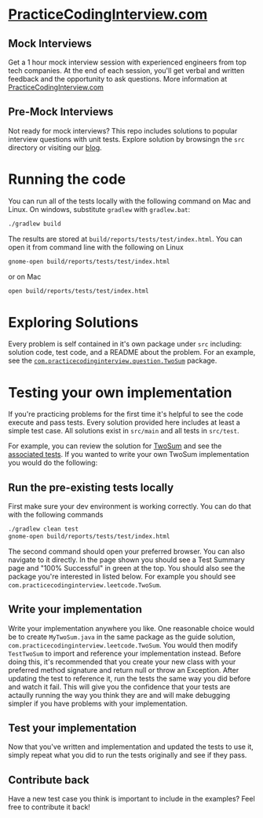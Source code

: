 # [PracticeCodingInterview.com](https://www.practicecodinginterview.com?SQF_SOURCE=github)

## Mock Interviews

Get a 1 hour mock interview session with experienced engineers from top tech companies. At the end of each session, you'll get verbal and written feedback and the opportunity to ask questions. More information at [PracticeCodingInterview.com](https://www.practicecodinginterview.com?SQF_SOURCE=github)

## Pre-Mock Interviews

Not ready for mock interviews? This repo includes solutions to popular interview questions with unit tests. Explore solution by browsingn the `src` directory or visiting our [blog](https://www.practicecodinginterview.com/blog?SQF_SOURCE=github).

# Running the code

You can run all of the tests locally with the following command on Mac and Linux. On windows, substitute `gradlew` with `gradlew.bat`:

```bash
./gradlew build
```

The results are stored at `build/reports/tests/test/index.html`. You can open it from command line with the following on Linux

```bash
gnome-open build/reports/tests/test/index.html
```

or on Mac

```bash
open build/reports/tests/test/index.html
```

# Exploring Solutions

Every problem is self contained in it's own package under `src` including: solution code, test code, and a README about the problem. For an example, see the [`com.practicecodinginterview.question.TwoSum`](https://github.com/practicecodinginterview/PracticeCodingInterview.com/tree/master/src/main/java/com/practicecodinginterview/question/TwoSum) package.

# Testing your own implementation

If you're practicing problems for the first time it's helpful to see the code execute and pass tests. Every solution provided here includes at least a simple test case. All solutions exist in `src/main` and all tests in `src/test`.

For example, you can review the solution for [TwoSum](https://github.com/practicecodinginterview/PracticeCodingInterview.com/blob/master/src/main/java/com/practicecodinginterview/question/TwoSum/TwoSum.java) and see the [associated tests](https://github.com/practicecodinginterview/PracticeCodingInterview.com/blob/master/src/main/java/com/practicecodinginterview/question/TwoSum/TestTwoSum.java). If you wanted to write your own TwoSum implementation you would do the following:

## Run the pre-existing tests locally

First make sure your dev environment is working correctly. You can do that with the following commands

```bash
./gradlew clean test
gnome-open build/reports/tests/test/index.html
```

The second command should open your preferred browser. You can also navigate to it directly. In the page shown you should see a Test Summary page and "100% Successful" in green at the top. You should also see the package you're interested in listed below. For example you should see `com.practicecodinginterview.leetcode.TwoSum`.

## Write your implementation

Write your implementation anywhere you like. One reasonable choice would be to create `MyTwoSum.java` in the same package as the guide solution, `com.practicecodinginterview.leetcode.TwoSum`. You would then modify `TestTwoSum` to import and reference your implementation instead. Before doing this, it's recommended that you create your new class with your preferred method signature and return null or throw an Exception. After updating the test to reference it, run the tests the same way you did before and watch it fail. This will give you the confidence that your tests are actaully running the way you think they are and will make debugging simpler if you have problems with your implementation.

## Test your implementation

Now that you've written and implementation and updated the tests to use it, simply repeat what you did to run the tests originally and see if they pass.

## Contribute back

Have a new test case you think is important to include in the examples? Feel free to contribute it back!
